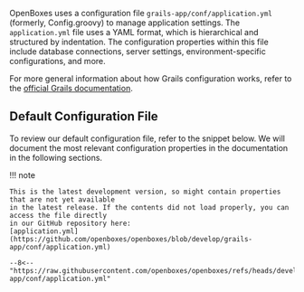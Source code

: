 OpenBoxes uses a configuration file `grails-app/conf/application.yml` (formerly, Config.groovy) 
to manage application settings. The `application.yml` file uses a YAML format, which is 
hierarchical and structured by indentation. The configuration properties within this file include 
database connections, server settings, environment-specific configurations, and more.



For more general information about how Grails configuration works, refer to the 
[official Grails documentation](https://grails.github.io/legacy-grails-doc/3.3.16/guide/conf.html).

## Default Configuration File
To review our default configuration file, refer to the snippet below. We will document the
most relevant configuration properties in the documentation in the following sections.

!!! note 

    This is the latest development version, so might contain properties that are not yet available 
    in the latest release. If the contents did not load properly, you can access the file directly
    in our GitHub repository here: 
    [application.yml](https://github.com/openboxes/openboxes/blob/develop/grails-app/conf/application.yml)

``` title="application.yml"
--8<-- "https://raw.githubusercontent.com/openboxes/openboxes/refs/heads/develop/grails-app/conf/application.yml"
```

